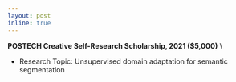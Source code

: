 ```yaml
---
layout: post
inline: true
---
```


**POSTECH Creative Self-Research Scholarship, 2021 ($5,000)** \
- Research Topic: Unsupervised domain adaptation for semantic segmentation
